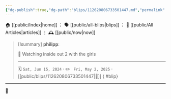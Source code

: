```yaml
---
{"dg-publish":true,"dg-path":"blips/112620806733501447.md","permalink":"/blips/112620806733501447/","title":"philipp on mastodon @ 2024-06-15"}
---
```



<div class="transclusion internal-embed is-loaded"><div class="markdown-embed">




🏠 [[public/Index\|home]]  ⋮ 🗣️ [[public/all-blips\|blips]] ⋮  📝 [[public/All Articles\|articles]]  ⋮ 🕰️ [[public/now\|now]]


</div></div>


> [!summary] **philipp**:
>
> 🎥 Watching inside out 2 with the girls
> - - -
>
> 🗓️ <code>Sat, Jun 15, 2024</code>  · ✏️ <code> Fri, May 2, 2025</code>  · [[public/blips/112620806733501447\|🔗]]
{ #blip}


- - -

 👾
